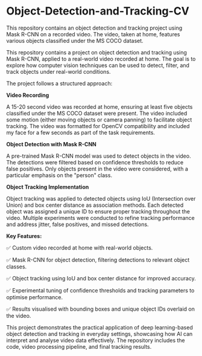 # Object-Detection-and-Tracking-CV
This repository contains an object detection and tracking project using Mask R-CNN on a recorded video. The video, taken at home, features various objects classified under the MS COCO dataset.

This repository contains a project on object detection and tracking using Mask R-CNN, applied to a real-world video recorded at home. The goal is to explore how computer vision techniques can be used to detect, filter, and track objects under real-world conditions.

The project follows a structured approach:

**Video Recording**

A 15-20 second video was recorded at home, ensuring at least five objects classified under the MS COCO dataset were present.
The video included some motion (either moving objects or camera panning) to facilitate object tracking.
The video was formatted for OpenCV compatibility and included my face for a few seconds as part of the task requirements.

**Object Detection with Mask R-CNN**

A pre-trained Mask R-CNN model was used to detect objects in the video.
The detections were filtered based on confidence thresholds to reduce false positives.
Only objects present in the video were considered, with a particular emphasis on the "person" class.

**Object Tracking Implementation**

Object tracking was applied to detected objects using IoU (Intersection over Union) and box center distance as association methods.
Each detected object was assigned a unique ID to ensure proper tracking throughout the video.
Multiple experiments were conducted to refine tracking performance and address jitter, false positives, and missed detections.

**Key Features:**

✅ Custom video recorded at home with real-world objects.

✅ Mask R-CNN for object detection, filtering detections to relevant object classes.

✅ Object tracking using IoU and box center distance for improved accuracy.

✅ Experimental tuning of confidence thresholds and tracking parameters to optimise performance.

✅ Results visualised with bounding boxes and unique object IDs overlaid on the video.

This project demonstrates the practical application of deep learning-based object detection and tracking in everyday settings, showcasing how AI can interpret and analyse video data effectively. The repository includes the code, video processing pipeline, and final tracking results.
